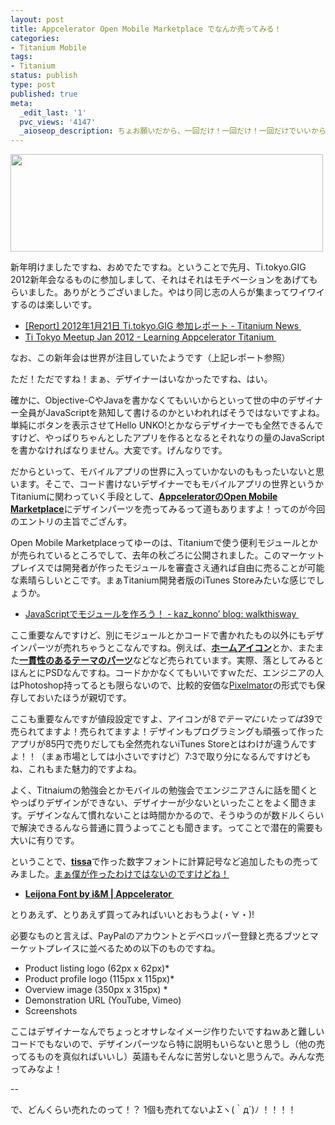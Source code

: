 ```yaml
---
layout: post
title: Appcelerator Open Mobile Marketplace でなんか売ってみる！
categories:
- Titanium Mobile
tags:
- Titanium
status: publish
type: post
published: true
meta:
  _edit_last: '1'
  pvc_views: '4147'
  _aioseop_description: ちょお願いだから、一回だけ！一回だけ！一回だけでいいから買って！まじで一回だけでいいから、いや二回三回と言わず、つかお金ください！！！！
---
```

<a href="https://marketplace.appcelerator.com/home"><img class="fig" title="Appcelerator Open Mobile Marketplace" src="http://t32k.me/mol/file/2012/02/aomm.png" alt="" width="500" height="156" /></a>

新年明けましたですね、おめでたですね。ということで先月、Ti.tokyo.GIG 2012新年会なるものに参加しまして、それはそれはモチベーションをあげてもらいました。ありがとうございました。やはり同じ志の人らが集まってワイワイするのは楽しいです。
<ul>
	<li><a href="http://ti-news.hatenablog.jp/entry/2012/01/22/162109">[Report] 2012年1月21日 Ti.tokyo.GIG 参加レポート - Titanium News </a></li>
	<li><a href="http://www.learningtitanium.com/meetup-2/ti-tokyo-meetup-jan-2012.html">Ti Tokyo Meetup Jan 2012 - Learning Appcelerator Titanium </a></li>
</ul>
なお、この新年会は世界が注目していたようです（上記レポート参照）

ただ！ただですね！まぁ、デザイナーはいなかったですね、はい。

<!--more-->

確かに、Objective-CやJavaを書かなくてもいいからといって世の中のデザイナー全員がJavaScriptを熟知して書けるのかといわれればそうではないですよね。単純にボタンを表示させてHello UNKO!とかならデザイナーでも全然できるんですけど、やっぱりちゃんとしたアプリを作るとなるとそれなりの量のJavaScriptを書かなければなりません。大変です。げんなりです。

だからといって、モバイルアプリの世界に入っていかないのももったいないと思います。そこで、コード書けないデザイナーでもモバイルアプリの世界というかTitaniumに関わっていく手段として、<strong><a href="https://marketplace.appcelerator.com/home">AppceleratorのOpen Mobile Marketplace</a></strong>にデザインパーツを売ってみるって道もありますよ！ってのが今回のエントリの主旨でござんす。

Open Mobile Marketplaceってゆーのは、Titaniumで使う便利モジュールとかが売られているところでして、去年の秋ごろに公開されました。このマーケットプレイスでは開発者が作ったモジュールを審査さえ通れば自由に売ることが可能な素晴らしいとこです。まぁTitanium開発者版のiTunes Storeみたいな感じでしょうか。
<ul>
	<li><a href="http://d.hatena.ne.jp/kaz_konno/20111124/1322153970">JavaScriptでモジュールを作ろう！ - kaz_konno’ blog: walkthisway </a></li>
</ul>
ここ重要なんですけど、別にモジュールとかコードで書かれたもの以外にもデザインパーツが売れちゃうとこなんですね。例えば、<strong><a href="https://marketplace.appcelerator.com/apps/762">ホームアイコン</a></strong>とか、またまた<strong><a href="https://marketplace.appcelerator.com/apps/768">一貫性のあるテーマのパーツ</a></strong>などなど売られています。実際、落としてみるとほんとにPSDなんですね。コードかかなくてもいいですｗただ、エンジニアの人はPhotoshop持ってるとも限らないので、比較的安価な<a href="http://www.pixelmator.com/">Pixelmator</a>の形式でも保存しておいたほうが親切です。

ここも重要なんですが値段設定ですよ、アイコンが$8でテーマにいたっては$39で売られてますよ！売られてますよ！デザインもプログラミングも頑張って作ったアプリが85円で売りだしても全然売れないiTunes Storeとはわけが違うんですよ！！（まぁ市場としては小さいですけど）7:3で取り分になるんですけどもね、これもまた魅力的ですよね。

よく、Titnaiumの勉強会とかモバイルの勉強会でエンジニアさんに話を聞くとやっぱりデザインができない、デザイナーが少ないといったことをよく聞きます。デザインなんて慣れないことは時間かかるので、そうゆうのが数ドルくらいで解決できるんなら普通に買うよってことも聞きます。ってことで潜在的需要も大いに有りです。

ということで、<strong><a href="http://tissa.t32k.me/">tissa</a></strong>で作った数字フォントに計算記号など追加したもの売ってみました。<a href="http://www.dotcolon.net/blog/?p=64">まぁ僕が作ったわけではないのですけどね！</a>
<ul>
	<li><strong><a href="https://marketplace.appcelerator.com/apps/1217 ">Leijona Font by i&amp;M | Appcelerator </a></strong></li>
</ul>
とりあえず、とりあえず買ってみればいいとおもうよ(・∀・)!

必要なものと言えば、PayPalのアカウントとデベロッパー登録と売るブツとマーケットプレイスに並べるための以下のものですね。
<ul>
	<li>Product listing logo (62px x 62px)*</li>
	<li>Product profile logo (115px x 115px)*</li>
	<li>Overview image (350px x 315px) *</li>
	<li>Demonstration URL (YouTube, Vimeo)</li>
	<li>Screenshots</li>
</ul>
ここはデザイナーなんでちょっとオサレなイメージ作りたいですねｗあと難しいコードでもないので、デザインパーツなら特に説明もいらないと思うし（他の売ってるものを真似ればいいし）英語もそんなに苦労しないと思うんで。みんな売ってみなよ！

--

で、どんくらい売れたのって！？
1個も売れてないよΣヽ(｀д´)ﾉ ！！！！
